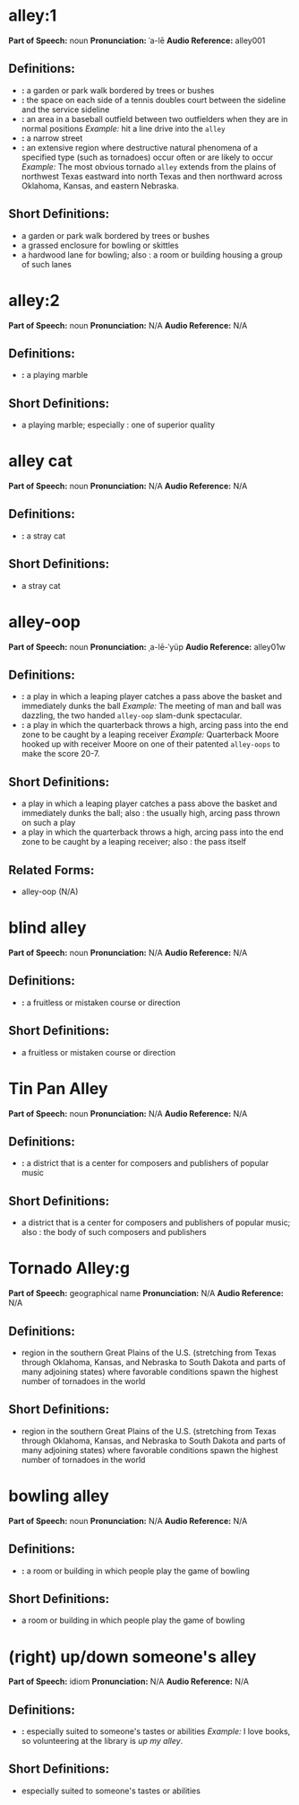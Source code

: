 # alley:1

**Part of Speech:** noun
**Pronunciation:** ˈa-lē
**Audio Reference:** alley001

## Definitions:
- **:** a garden or park walk bordered by trees or bushes
- **:** the space on each side of a tennis doubles court between the sideline and the service sideline
- **:** an area in a baseball outfield between two outfielders when they are in normal positions 
  *Example:* hit a line drive into the `alley`
- **:** a narrow street
- **:** an extensive region where destructive natural phenomena of a specified type (such as tornadoes) occur often or are likely to occur 
  *Example:* The most obvious tornado `alley` extends from the plains of northwest Texas eastward into north Texas and then northward across Oklahoma, Kansas, and eastern Nebraska.

## Short Definitions:
- a garden or park walk bordered by trees or bushes
- a grassed enclosure for bowling or skittles
- a hardwood lane for bowling; also : a room or building housing a group of such lanes
# alley:2

**Part of Speech:** noun
**Pronunciation:** N/A
**Audio Reference:** N/A

## Definitions:
- **:** a playing marble

## Short Definitions:
- a playing marble; especially : one of superior quality
# alley cat

**Part of Speech:** noun
**Pronunciation:** N/A
**Audio Reference:** N/A

## Definitions:
- **:** a stray cat

## Short Definitions:
- a stray cat
# alley-oop

**Part of Speech:** noun
**Pronunciation:** ˌa-lē-ˈyüp
**Audio Reference:** alley01w

## Definitions:
- **:** a play in which a leaping player catches a pass above the basket and immediately dunks the ball 
  *Example:* The meeting of man and ball was dazzling, the two handed `alley-oop` slam-dunk spectacular.
- **:** a play in which the quarterback throws a high, arcing pass into the end zone to be caught by a leaping receiver 
  *Example:* Quarterback Moore hooked up with receiver Moore on one of their patented `alley-oops` to make the score 20-7.

## Short Definitions:
- a play in which a leaping player catches a pass above the basket and immediately dunks the ball; also : the usually high, arcing pass thrown on such a play
- a play in which the quarterback throws a high, arcing pass into the end zone to be caught by a leaping receiver; also : the pass itself

## Related Forms:
- alley-oop (N/A)
# blind alley

**Part of Speech:** noun
**Pronunciation:** N/A
**Audio Reference:** N/A

## Definitions:
- **:** a fruitless or mistaken course or direction

## Short Definitions:
- a fruitless or mistaken course or direction
# Tin Pan Alley

**Part of Speech:** noun
**Pronunciation:** N/A
**Audio Reference:** N/A

## Definitions:
- **:** a district that is a center for composers and publishers of popular music

## Short Definitions:
- a district that is a center for composers and publishers of popular music; also : the body of such composers and publishers
# Tornado Alley:g

**Part of Speech:** geographical name
**Pronunciation:** N/A
**Audio Reference:** N/A

## Definitions:
- region in the southern Great Plains of the U.S. (stretching from Texas through Oklahoma, Kansas, and Nebraska to South Dakota and parts of many adjoining states) where favorable conditions spawn the highest number of tornadoes in the world

## Short Definitions:
- region in the southern Great Plains of the U.S. (stretching from Texas through Oklahoma, Kansas, and Nebraska to South Dakota and parts of many adjoining states) where favorable conditions spawn the highest number of tornadoes in the world
# bowling alley

**Part of Speech:** noun
**Pronunciation:** N/A
**Audio Reference:** N/A

## Definitions:
- **:** a room or building in which people play the game of bowling

## Short Definitions:
- a room or building in which people play the game of bowling
# (right) up/down someone's alley

**Part of Speech:** idiom
**Pronunciation:** N/A
**Audio Reference:** N/A

## Definitions:
- **:** especially suited to someone's tastes or abilities 
  *Example:* I love books, so volunteering at the library is *up my alley*.

## Short Definitions:
- especially suited to someone's tastes or abilities
